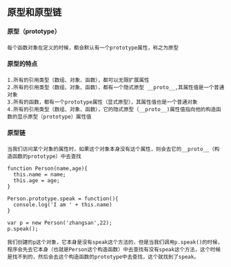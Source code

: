 ## 原型和原型链

#### 原型（prototype）
	每个函数对象在定义的时候，都会默认有一个prototype属性，称之为原型

#### 原型的特点
	1.所有的引用类型（数组、对象、函数），都可以无限扩展属性
	2.所有的引用类型（数组、对象、函数），都有一个隐式原型 __proto__,其属性值是一个普通对象
	3.所有的函数，都有一个prototype属性（显式原型），其属性值也是一个普通对象
	4.所有的引用类型（数组、对象、函数），它的隐式原型（__proto__)属性值指向他的构造函数的显示原型（prototype）属性值

#### 原型链
	当我们访问某个对象的属性时，如果这个对象本身没有这个属性，则会去它的__proto__（构造函数的prototype）中去查找

	function Person(name,age){
	  this.name = name;
	  this.age = age;		
	}

	Person.prototype.speak = function(){
	  console.log('I am ' + this.name)
	}

	var p = new Person('zhangsan',22); 
	p.speak();

	我们创建的p这个对象，它本身是没有speak这个方法的，但是当我们调用p.speak()的时候，程序会先去它本身（也就是Person这个构造函数）中去查找有没有speak这个方法，这个时候是找不到的，然后会去这个构造函数的prototype中去查找，这个就找到了speak。
